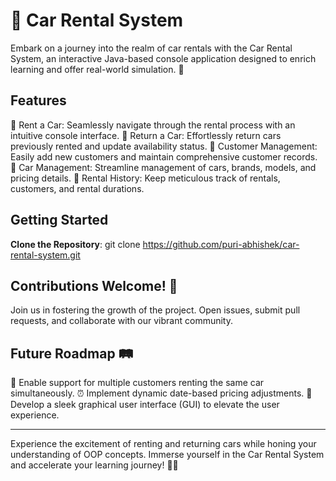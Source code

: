 # 🚗 Car Rental System
Embark on a journey into the realm of car rentals with the Car Rental System, an interactive Java-based console application designed to enrich learning and offer real-world simulation. 🌟

## Features
🚀 Rent a Car: Seamlessly navigate through the rental process with an intuitive console interface.
🔁 Return a Car: Effortlessly return cars previously rented and update availability status.
👥 Customer Management: Easily add new customers and maintain comprehensive customer records.
🚗 Car Management: Streamline management of cars, brands, models, and pricing details.
📝 Rental History: Keep meticulous track of rentals, customers, and rental durations.

## Getting Started
 **Clone the Repository**: git clone https://github.com/puri-abhishek/car-rental-system.git

## Contributions Welcome! 🎉
Join us in fostering the growth of the project. Open issues, submit pull requests, and collaborate with our vibrant community.

## Future Roadmap 🛤️
🤝 Enable support for multiple customers renting the same car simultaneously.
⏰ Implement dynamic date-based pricing adjustments.
🎨 Develop a sleek graphical user interface (GUI) to elevate the user experience.

---
Experience the excitement of renting and returning cars while honing your understanding of OOP concepts. Immerse yourself in the Car Rental System and accelerate your learning journey! 🚗💨


